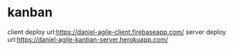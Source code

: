 # kanban
client deploy url:https://daniel-agile-client.firebaseapp.com/
server deploy url:https://daniel-agile-kanban-server.herokuapp.com/
